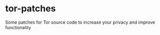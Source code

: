 tor-patches
===========

Some patches for Tor source code to increase your privacy and improve functionality
